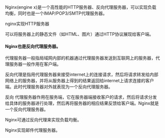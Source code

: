 Nginx\(engine x\)是一个高性能的HTTP服务器、反向代理服务器，可以实现负载均衡，同时也是一个IMAP/POP3/SMTP代理服务器。

nginx实现HTTP服务器

可以将服务器上的静态文件（如HTML、图片）通过HTTP协议展现给客户端。

#### Nginx也是反向代理服务器。

代理服务器一般指局域网内部的机器通过代理服务器发送到互联网上的服务器，代理服务器一般作用在客户端。

反向代理是指用代理服务器来接受internet上的连接请求，然后将请求转发给内部网络上的服务器，并将从服务器上得到的结果返回给internet上请求连接的客户端。此时代理服务器对外就表现为一个反向代理服务器。

反向 代理服务器作用在服务端，它在服务器端接收客户的请求，然后将请求分发给具体的服务器进行处理，然后再将服务器的相应结果反馈给客户端。Nginx就是一个反向代理服务器。



Nginx可通过反向代理来实现负载均衡。

Nginx实现邮件代理服务器。

